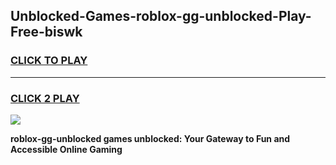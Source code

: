 
## Unblocked-Games-roblox-gg-unblocked-Play-Free-biswk
<h3>
<a href="https://premium76.site?title=roblox-gg-unblocked&ref=12A">CLICK TO PLAY</a></h3>
<hr>

<h3>
<a href="https://premium76.site?title=roblox-gg-unblocked&ref=12A">CLICK 2 PLAY</a>
  
</h3>

<a href="https://premium76.site?title=roblox-gg-unblocked&ref=12A"><img src="https://clearcache.store/games.png"></a>


**roblox-gg-unblocked games unblocked: Your Gateway to Fun and Accessible Online Gaming**
